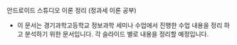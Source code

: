 안드로이드 스튜디오 이론 정리 (정과세 이론 공부)
- 이 문서는 경기과학고등학교 정보과학 세미나 수업에서 진행한 수업 내용을 정리 하고 분석하기 위한 문서입니다. 각 슬라이드 별로 내용을 정리할 예정입니다.